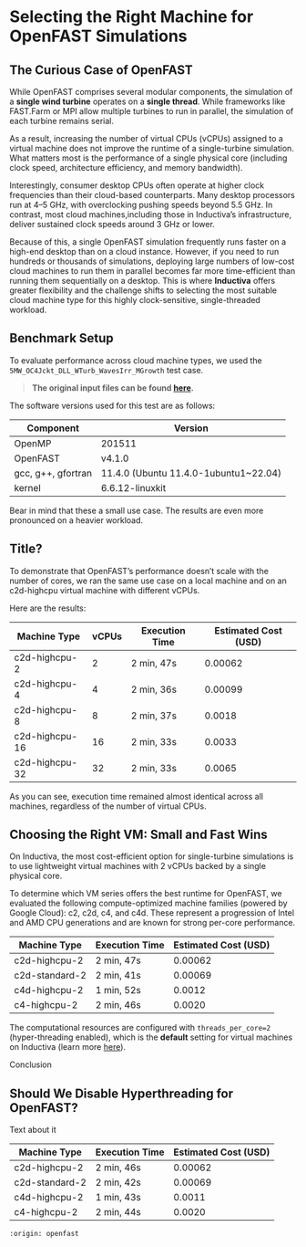 # Selecting the Right Machine for OpenFAST Simulations

## The Curious Case of OpenFAST
While OpenFAST comprises several modular components, the simulation of a **single wind turbine** operates on a **single thread**. While frameworks like FAST.Farm or MPI allow multiple turbines to run in parallel, the simulation of each turbine remains serial.

As a result, increasing the number of virtual CPUs (vCPUs) assigned to a virtual machine does not improve the runtime of a single-turbine simulation. What matters most is the performance of a single physical core (including clock speed, architecture efficiency, and memory bandwidth). 

Interestingly, consumer desktop CPUs often operate at higher clock frequencies than their cloud-based counterparts. Many desktop processors run at 4–5 GHz, with overclocking pushing speeds beyond 5.5 GHz. In contrast, most cloud machines,including those in Inductiva’s infrastructure, deliver sustained clock speeds around 3 GHz or lower.

Because of this, a single OpenFAST simulation frequently runs faster on a high-end desktop than on a cloud instance. However, if you need to run hundreds or thousands of simulations, deploying large numbers of low-cost cloud machines to run them in parallel becomes far more time-efficient than running them sequentially on a desktop. This is where **Inductiva** offers greater flexibility and the challenge shifts to selecting the most suitable cloud machine type for this highly clock-sensitive, single-threaded workload.

## Benchmark Setup
To evaluate performance across cloud machine types, we used the `5MW_OC4Jckt_DLL_WTurb_WavesIrr_MGrowth` test case. 

> **The original input files can be found [here](https://github.com/OpenFAST/r-test/tree/v4.1.0/glue-codes/openfast/5MW_OC4Semi_WSt_WavesWN).**

The software versions used for this test are as follows:

| Component              | Version                               |
|------------------------|---------------------------------------|
| OpenMP                 | 201511                                |
| OpenFAST               | v4.1.0                                |
| gcc, g++, gfortran     | 11.4.0 (Ubuntu 11.4.0-1ubuntu1~22.04) |
| kernel                 | 6.6.12-linuxkit                       |

Bear in mind that these a small use case. The results are even more pronounced on a heavier workload.

## Title?

To demonstrate that OpenFAST’s performance doesn’t scale with the number of cores, we ran the same use case on a local machine and on an c2d-highcpu virtual machine with different vCPUs.

Here are the results:

| Machine Type   | vCPUs | Execution Time | Estimated Cost (USD) |
|----------------|-------|----------------|----------------------|
| c2d-highcpu-2  | 2     | 2 min, 47s     | 0.00062              |
| c2d-highcpu-4  | 4     | 2 min, 36s     | 0.00099              |
| c2d-highcpu-8  | 8     | 2 min, 37s     | 0.0018               |
| c2d-highcpu-16 | 16    | 2 min, 33s     | 0.0033               |
| c2d-highcpu-32 | 32    | 2 min, 33s     | 0.0065               |

As you can see, execution time remained almost identical across all machines, regardless of the number of virtual CPUs.

## Choosing the Right VM: Small and Fast Wins
On Inductiva, the most cost-efficient option for single-turbine simulations is to use lightweight virtual machines with 2 vCPUs backed by a single physical core. 

To determine which VM series offers the best runtime for OpenFAST, we evaluated the following compute-optimized machine families (powered by Google Cloud): c2, c2d, c4, and c4d. These represent a progression of Intel and AMD CPU generations and are known for strong per-core performance.

| Machine Type  | Execution Time | Estimated Cost (USD) |
|---------------|-----------------|---------------------|
| c2d-highcpu-2 | 2 min, 47s      | 0.00062             |
| c2d-standard-2| 2 min, 41s      | 0.00069             |
| c4d-highcpu-2 | 1 min, 52s      | 0.0012              |
| c4-highcpu-2  | 2 min, 46s      | 0.0020              |          

The computational resources are configured with `threads_per_core=2` (hyper-threading enabled), which is the **default** setting for virtual machines on Inductiva (learn more [here](https://inductiva.ai/guides/how-it-works/machines/hyperthreading)).

Conclusion

## Should We Disable Hyperthreading for OpenFAST?

Text about it

| Machine Type  | Execution Time | Estimated Cost (USD) |
|---------------|-----------------|---------------------|
| c2d-highcpu-2 | 2 min, 46s      | 0.00062             |
| c2d-standard-2| 2 min, 42s      | 0.00069             |
| c4d-highcpu-2 | 1 min, 43s      | 0.0011              |
| c4-highcpu-2  | 2 min, 44s      | 0.0020              |  

```{banner_small}
:origin: openfast
```





